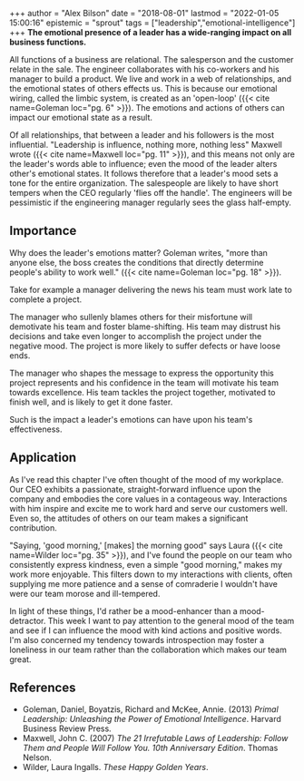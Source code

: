 +++
author = "Alex Bilson"
date = "2018-08-01"
lastmod = "2022-01-05 15:00:16"
epistemic = "sprout"
tags = ["leadership","emotional-intelligence"]
+++
**The emotional presence of a leader has a wide-ranging impact on all business functions.**

All functions of a business are relational.  The salesperson and the customer relate in the sale.  The engineer collaborates with his co-workers and his manager to build a product.  We live and work in a web of relationships, and the emotional states of others effects us.  This is because our emotional wiring, called the limbic system, is created as an 'open-loop' ({{< cite name=Goleman loc="pg. 6" >}}).  The emotions and actions of others can impact our emotional state as a result.

Of all relationships, that between a leader and his followers is the most influential.  "Leadership is influence, nothing more, nothing less" Maxwell wrote ({{< cite name=Maxwell loc="pg. 11" >}}), and this means not only are the leader's words able to influence; even the mood of the leader alters other's emotional states.  It follows therefore that a leader's mood sets a tone for the entire organization.  The salespeople are likely to have short tempers when the CEO regularly 'flies off the handle'.  The engineers will be pessimistic if the engineering manager regularly sees the glass half-empty.

## Importance

Why does the leader's emotions matter?  Goleman writes, "more than anyone else, the boss creates the conditions that directly determine people's ability to work well." ({{< cite name=Goleman loc="pg. 18" >}}).

Take for example a manager delivering the news his team must work late to complete a project.

The manager who sullenly blames others for their misfortune will demotivate his team and foster blame-shifting.  His team may distrust his decisions and take even longer to accomplish the project under the negative mood.  The project is more likely to suffer defects or have loose ends.

The manager who shapes the message to express the opportunity this project represents and his confidence in the team will motivate his team towards excellence.  His team tackles the project together, motivated to finish well, and is likely to get it done faster.

Such is the impact a leader's emotions can have upon his team's effectiveness.

## Application

As I've read this chapter I've often thought of the mood of my workplace.  Our CEO exhibits a passionate, straight-forward influence upon the company and embodies the core values in a contageous way.  Interactions with him inspire and excite me to work hard and serve our customers well.  Even so, the attitudes of others on our team makes a significant contribution.

"Saying, 'good morning,' [makes] the morning good" says Laura ({{< cite name=Wilder loc="pg. 35" >}}), and I've found the people on our team who consistently express kindness, even a simple "good morning," makes my work more enjoyable.  This filters down to my interactions with clients, often supplying me more patience and a sense of comraderie I wouldn't have were our team morose and ill-tempered.

In light of these things, I'd rather be a mood-enhancer than a mood-detractor.  This week I want to pay attention to the general mood of the team and see if I can influence the mood with kind actions and positive words.  I'm also concerned my tendency towards introspection may foster a loneliness in our team rather than the collaboration which makes our team great.

## References

- Goleman, Daniel, Boyatzis, Richard and McKee, Annie. (2013) _Primal Leadership: Unleashing the Power of Emotional Intelligence_. Harvard Business Review Press.
- Maxwell, John C. (2007) _The 21 Irrefutable Laws of Leadership: Follow Them and People Will Follow You. 10th Anniversary Edition_. Thomas Nelson.
- Wilder, Laura Ingalls. _These Happy Golden Years_.
